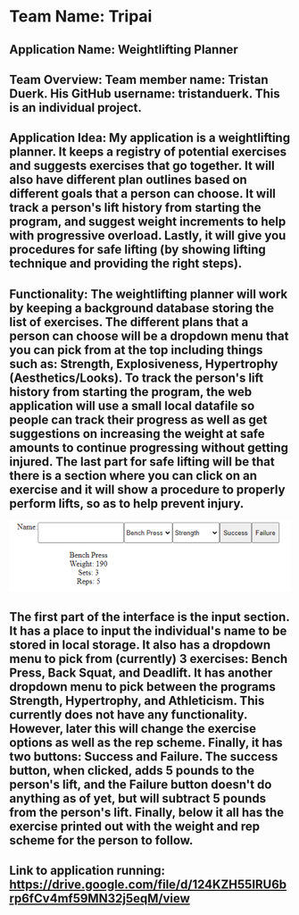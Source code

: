 # Team Name: Tripai
## Application Name: Weightlifting Planner
## Team Overview: Team member name: Tristan Duerk. His GitHub username: tristanduerk. This is an individual project.
## Application Idea: My application is a weightlifting planner. It keeps a registry of potential exercises and suggests exercises that go together. It will also have different plan outlines based on different goals that a person can choose. It will track a person's lift history from starting the program, and suggest weight increments to help with progressive overload. Lastly, it will give you procedures for safe lifting (by showing lifting technique and providing the right steps).
## Functionality: The weightlifting planner will work by keeping a background database storing the list of exercises. The different plans that a person can choose will be a dropdown menu that you can pick from at the top including things such as: Strength, Explosiveness, Hypertrophy (Aesthetics/Looks). To track the person's lift history from starting the program, the web application will use a small local datafile so people can track their progress as well as get suggestions on increasing the weight at safe amounts to continue progressing without getting injured. The last part for safe lifting will be that there is a section where you can click on an exercise and it will show a procedure to properly perform lifts, so as to help prevent injury.

![homepage](./homepage.png)

## The first part of the interface is the input section. It has a place to input the individual's name to be stored in local storage. It also has a dropdown menu to pick from (currently) 3 exercises: Bench Press, Back Squat, and Deadlift. It has another dropdown menu to pick between the programs Strength, Hypertrophy, and Athleticism. This currently does not have any functionality. However, later this will change the exercise options as well as the rep scheme. Finally, it has two buttons: Success and Failure. The success button, when clicked, adds 5 pounds to the person's lift, and the Failure button doesn't do anything as of yet, but will subtract 5 pounds from the person's lift. Finally, below it all has the exercise printed out with the weight and rep scheme for the person to follow.

## Link to application running: https://drive.google.com/file/d/124KZH55IRU6brp6fCv4mf59MN32j5eqM/view